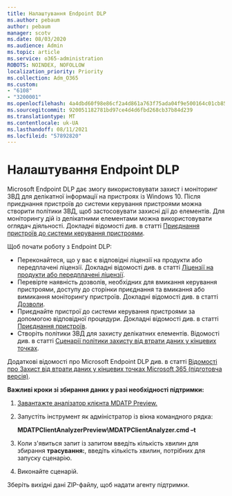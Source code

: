 ```yaml
---
title: Налаштування Endpoint DLP
ms.author: pebaum
author: pebaum
manager: scotv
ms.date: 08/03/2020
ms.audience: Admin
ms.topic: article
ms.service: o365-administration
ROBOTS: NOINDEX, NOFOLLOW
localization_priority: Priority
ms.collection: Adm_O365
ms.custom:
- "6108"
- "3200001"
ms.openlocfilehash: 4a4dbd60f98e86cf2a4d861a763f75ada04f9e500164c01cb858a1537148a62f
ms.sourcegitcommit: 920051182781bd97ce4d4d6fbd268cb37b84d239
ms.translationtype: MT
ms.contentlocale: uk-UA
ms.lasthandoff: 08/11/2021
ms.locfileid: "57892820"
---
```

# <a name="configure-endpoint-dlp"></a>Налаштування Endpoint DLP

Microsoft Endpoint DLP дає змогу використовувати захист і моніторинг ЗВД для делікатної інформації на пристроях із Windows 10. Після приєднання пристроїв до системи керування пристроями можна створити політики ЗВД, щоб застосовувати захисні дії до елементів. Для моніторингу дій із делікатними елементами можна використовувати оглядач діяльності. Докладні відомості див. в статті [Приєднання пристроїв до системи керування пристроями](https://docs.microsoft.com/microsoft-365/compliance/endpoint-dlp-getting-started#onboarding-devices-into-device-management).  

Щоб почати роботу з Endpoint DLP:

- Переконайтеся, що у вас є відповідні ліцензії на продукти або передплачені ліцензії. Докладні відомості див. в статті [Ліцензії на продукти або передплачені ліцензії](https://docs.microsoft.com/microsoft-365/compliance/endpoint-dlp-getting-started#skusubscriptions-licensing).
- Перевірте наявність дозволів, необхідних для вмикання керування пристроями, доступу до сторінки приєднання та вмикання або вимикання моніторингу пристроїв. Докладні відомості див. в статті [Дозволи](https://docs.microsoft.com/microsoft-365/compliance/endpoint-dlp-getting-started#permissions).
- Приєднайте пристрої до системи керування пристроями за допомогою відповідної процедури. Докладні відомості див. в статті [Приєднання пристроїв](https://docs.microsoft.com/microsoft-365/compliance/endpoint-dlp-getting-started#onboarding-devices). 
- Створіть політики ЗВД для захисту делікатних елементів. Відомості див. в статті [Сценарії політики захисту від втрати даних у кінцевих точках](https://docs.microsoft.com/microsoft-365/compliance/endpoint-dlp-using?view=o365-worldwide#endpoint-dlp-policy-scenarios).

Додаткові відомості про Microsoft Endpoint DLP див. в статті [Відомості про Захист від втрати даних у кінцевих точках Microsoft 365 (підготовча версія)](https://docs.microsoft.com/microsoft-365/compliance/endpoint-dlp-learn-about).

**Важливі кроки зі збирання даних у разі необхідності підтримки:**

1. [Завантажте аналізатор клієнта MDATP Preview.](https://aka.ms/betamdatpanalyzer)
1. Запустіть інструмент як адміністратор із вікна командного рядка:

    **MDATPClientAnalyzerPreview\MDATPClientAnalyzer.cmd –t**

1. Коли з'явиться запит із запитом введіть кількість хвилин для збирання **трасування:**, введіть кількість хвилин, потрібних для запуску сценарію.
1. Виконайте сценарій.

Зберіть вихідні дані ZIP-файлу, щоб надати агенту підтримки.
